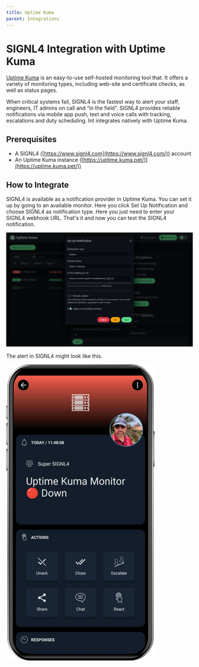 ```yaml
---
title: Uptime Kuma
parent: Integrations
---
```


# SIGNL4 Integration with Uptime Kuma

[Uptime Kuma](https://uptime.kuma.pet/) is an easy-to-use self-hosted monitoring tool that. It offers a variety of monitoring types, including web-site and certificate checks, as well as status pages.

When critical systems fail, SIGNL4 is the fastest way to alert your staff, engineers, IT admins on call and “in the field”. SIGNL4 provides reliable notifications via mobile app push, text and voice calls with tracking, escalations and duty scheduling. Int integrates natively with Uptime Kuma.

## Prerequisites

- A SIGNL4 ([https://www.signl4.com](https://www.signl4.com/)) account
- An Uptime Kuma instance ([https://uptime.kuma.pet/]](https://uptime.kuma.pet/))

## How to Integrate

SIGNL4 is available as a notification provider in Uptime Kuma. You can set it up by going to an available monitor. Here you click Set Up Notification and choose SIGNL4 as notification type. Here you just need to enter your SIGNL4 webhook URL. That's it and now you can test the SIGNL4 notification.

![SIGNL4 Notification Type](uptime-kuma-signl4.png)

The alert in SIGNL4 might look like this.

![SIGNL4 Alert](signl4-uptime-kuma.png)
